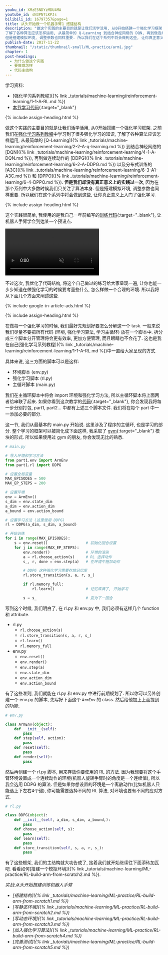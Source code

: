 ```yaml
---
youku_id: XMzE5NDYzMDU4MA
youtube_id: sN3PN7LKPJs
bilibili_id: 16797357&page=1
title: 从头开始做一个机器手臂1 搭建结构
description: "做这个实践的主要目的就是让我们活学活用, 从0开始搭建一个强化学习框架. 之前我们在强化学习系列教程中学习到了很多强化学习的知识,
了解了各种算法应该怎样运用, 从最简单的 Q-Learning 到结合神经网络的 DQN, 再到做连续动作的DDPG以及分布式训练的 A3C 和 DPPO. 但是我们却没有真正意义上的实践过一次, 因为在那个系列中大多数时候我们只关注了算法本身.
但是搭建模拟环境, 调整参数也同样重要. 所以我们在这个系列中将会做到这些, 让你真正意义上入门了强化学习."
publish-date: 2017-11-22
thumbnail: "/static/thumbnail-small/ML-practice/arm1.jpg"
chapter: 1
post-headings:
  - 为什么做这个实践
  - 要做成怎样
  - 代码主结构
---
```


学习资料:
  * [强化学习系列教程]({% link _tutorials/machine-learning/reinforcement-learning/1-1-A-RL.md %})
  * [本节学习代码](https://github.com/unitytutorial/train-robot-arm-from-scratch/tree/master/part1){:target="_blank"}



{% include assign-heading.html %}

做这个实践的主要目的就是让我们活学活用, 从0开始搭建一个强化学习框架. 之前我们在[强化学习系列教程](/tutorials/machine-learning/reinforcement-learning/)中学习到了很多强化学习的知识,
了解了各种算法应该怎样运用, 从最简单的 [Q-Learning]({% link _tutorials/machine-learning/reinforcement-learning/2-2-A-q-learning.md %}) 到结合神经网络的
[DQN]({% link _tutorials/machine-learning/reinforcement-learning/4-1-A-DQN.md %}), 再到做连续动作的 [DDPG]({% link _tutorials/machine-learning/reinforcement-learning/6-2-A-DDPG.md %}) 以及分布式训练的 [A3C]({% link _tutorials/machine-learning/reinforcement-learning/6-3-A1-A3C.md %})
和 [DPPO]({% link _tutorials/machine-learning/reinforcement-learning/6-4-DPPO.md %}). **但是我们却没有真正意义上的实践过一次**, 因为在那个系列中大多数时候我们只关注了算法本身.
但是搭建模拟环境, 调整参数也同样重要. 所以我们在这个系列中将会做到这些, 让你真正意义上入门了强化学习.




{% include assign-heading.html %}

这个实践很简单, 我使用的是我自己一年前编写的[训练代码](https://github.com/unitytutorial/Reinforcement-learning-with-tensorflow/tree/master/experiments/Robot_arm){:target="_blank"},
让机器人手臂学会到达某一个预设点.

<video class="tut-content-video" controls loop autoplay muted>
  <source src="/static/results/reinforcement-learning/experiment_arm.mp4" type="video/mp4">
  Your browser does not support HTML5 video.
</video>

不过这次, 我优化了代码结构, 将这个自己做过的练习给大家呈现一遍, 让你也能一步步知道在做强化学习的时候要考量些什么, 怎么样做一个合理的环境.
所以我将从下面几个方面来阐述这些.






{% include google-in-article-ads.html %}

{% include assign-heading.html %}

在做每一个强化学习的时候, 我们最好先规划好要怎么分解这一个 task. 一般来说我们尽量不要把所有代码 (环境, 强化学习算法, 学习主循环) 放在一个脚本中.
拆分成三个脚本分开管理将会更有效率, 更加方便管理, 而且眼睛也不会花了. 这也是我在自己[强化学习系列教程]({% link _tutorials/machine-learning/reinforcement-learning/1-1-A-RL.md %})中一直给大家呈现的方式.

具体来说, 这三方面的脚本可以是这样:

* 环境脚本 (env.py)
* 强化学习脚本 (rl.py)
* 主循环脚本 (main.py)

我们在主循环脚本中将会 import 环境和强化学习方法, 所以主循环脚本将上面两者给串联了起来.
如果你看到这次教学的[代码](https://github.com/unitytutorial/train-robot-arm-from-scratch/){:target="_blank"},
你会发现我将每一步分别打包, part1, part2... 中都有上述三个脚本文件. 我们将在每个 part 中一一添加必要的部分.

这一节, 我们从最基本的 main.py 开始说. 这里涉及了程序的主循环, 也是学习的部分. 整个学习的框架可以被简化成下面这样,
我采取了 [gym](https://gym.openai.com/docs/){:target="_blank"} 模块的形式. 所以如果使用过 gym 的朋友, 你会发现无比的熟悉.

```python
# main.py

# 导入环境和学习方法
from part1.env import ArmEnv
from part1.rl import DDPG

# 设置全局变量
MAX_EPISODES = 500
MAX_EP_STEPS = 200

# 设置环境
env = ArmEnv()
s_dim = env.state_dim
a_dim = env.action_dim
a_bound = env.action_bound

# 设置学习方法 (这里使用 DDPG)
rl = DDPG(a_dim, s_dim, a_bound)

# 开始训练
for i in range(MAX_EPISODES):
    s = env.reset()                 # 初始化回合设置
    for j in range(MAX_EP_STEPS):
        env.render()                # 环境的渲染
        a = rl.choose_action(s)     # RL 选择动作
        s_, r, done = env.step(a)   # 在环境中施加动作

        # DDPG 这种强化学习需要存放记忆库
        rl.store_transition(s, a, r, s_)

        if rl.memory_full:
            rl.learn()              # 记忆库满了, 开始学习

        s = s_                      # 变为下一回合
```

写到这个时候, 我们明白了, 在 rl.py 和 env.py 中, 我们必须有这样几个 function 和 attribute.

* rl.py
  * `rl.choose_action(s)`
  * `rl.store_transition(s, a, r, s_)`
  * `rl.learn()`
  * `rl.memory_full`
* env.py
  * `env.reset()`
  * `env.render()`
  * `env.step(a)`
  * `env.state_dim`
  * `env.action_dim`
  * `env.action_bound`

有了这些准则, 我们就能在 rl.py 和 env.py 中进行前期规划了. 所以你可以另外创建一个 env.py 的脚本,
先写好下面这个 `ArmEnv` 的 class. 然后给他加上上面提到的功能.

```python
# env.py

class ArmEnv(object):
    def __init__(self):
        pass
    def step(self, action):
        pass
    def reset(self):
        pass
    def render(self):
        pass
```

然后再创建一个 rl.py 脚本, 用来存放你要使用的 RL 的方法. 因为我想要将这个手臂环境设置成一个连续动作的环境(机器人旋转手臂时的角度是一个连续值),
所以我会选用 DDPG 的算法. 但是如果你想设置的环境是一个离散动作(比如机器人只能选上下左右4个键), 你可能需要选择不同的 RL 算法, 对环境也要有不同的应对方式.

```python
# rl.py

class DDPG(object):
    def __init__(self, a_dim, s_dim, a_bound,):
        pass
    def choose_action(self, s):
        pass
    def learn(self):
        pass
    def store_transition(self, s, a, r, s_):
        pass
```

有了这些框架, 我们的主结构就大功告成了, 接着我们就开始继续往下面添砖加瓦吧. 看看如何[搭建一个模拟环境]({% link _tutorials/machine-learning/ML-practice/RL-build-arm-from-scratch2.md %}).

*实战:从头开始搭建训练机器人手臂*

* *[搭建结构]({% link _tutorials/machine-learning/ML-practice/RL-build-arm-from-scratch1.md %})*
* *[写静态环境]({% link _tutorials/machine-learning/ML-practice/RL-build-arm-from-scratch2.md %})*
* *[写动态环境]({% link _tutorials/machine-learning/ML-practice/RL-build-arm-from-scratch3.md %})*
* *[加入强化学习算法]({% link _tutorials/machine-learning/ML-practice/RL-build-arm-from-scratch4.md %})*
* *[完善测试]({% link _tutorials/machine-learning/ML-practice/RL-build-arm-from-scratch5.md %})*
